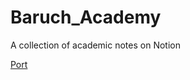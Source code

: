 # Baruch_Academy
A collection of academic notes on Notion

[Port](https://feel-like-goku.notion.site/Baruch-CUNY-a62d7e7f4c184d5c86ee5bb8ff54454c?pvs=4)
